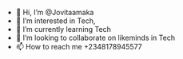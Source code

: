 - 👋 Hi, I’m @Jovitaamaka
- 👀 I’m interested in Tech, 
- 🌱 I’m currently learning Tech 
- 💞️ I’m looking to collaborate on likeminds in Tech
- 📫 How to reach me +2348178945577

<!---
Jovitaamaka/Jovitaamaka is a ✨ special ✨ repository because its `README.md` (this file) appears on your GitHub profile.
You can click the Preview link to take a look at your changes.
--->
